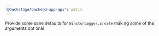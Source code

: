 ```yaml
---
'@backstage/backend-app-api': patch
---
```


Provide some sane defaults for `WinstonLogger.create` making some of the arguments optional
